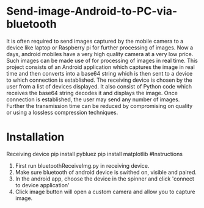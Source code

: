 # Send-image-Android-to-PC-via-bluetooth
It is often required to send images captured by the mobile camera to a device like laptop or Raspberry pi for further processing of images. Now a days, android mobiles have a very high quality camera at a very low price. Such images can be made use of for processing of images in real time. This project consists of an Android application which captures the image in real time and then converts into a base64 string which is then sent to a device to which connection is established. The receiving device is chosen by the user from a list of devices displayed. It also consist of Python code which receives the base64 string decodes it and displays the image. Once connection is established, the user may send any number of images. Further the transmission time can be reduced by compromising on quality or using a lossless compression techniques.
# Installation
Receiving device 
pip install pybluez
pip install matplotlib
#Instructions
1. First run bluetoothReceiveImg.py in receiving device.
2. Make sure bluetooth of android device is swithed on, visible and paired.
3. In the android app, choose the device in the spinner and click 'connect to device application'
4. Click image button will open a custom camera and allow you to capture image.
